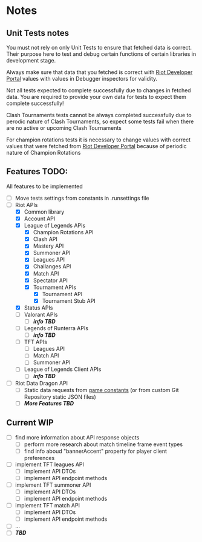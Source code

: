 # Notes
## Unit Tests notes
You must not rely on only Unit Tests to ensure that fetched data is correct. 
Their purpose here to test and debug certain functions of certain libraries in development stage.

Always make sure that data that you fetched is correct with [Riot Developer Portal](https://developer.riotgames.com/apis) values
with values in Debugger inspectors for validity.

Not all tests expected to complete successfully due to changes in fetched data. 
You are required to provide your own data for tests to expect them complete successfully!

Clash Tournaments tests cannot be always completed successfully due to perodic nature of Clash Tournaments,
so expect some tests fail when there are no active or upcoming Clash Tournaments

For champion rotations tests it is necessary to change values with correct values that were fetched from [Riot Developer Portal](https://developer.riotgames.com/apis)
because of periodic nature of Champion Rotations

## Features TODO:
All features to be implemented

- [ ] Move tests settings from constants in .runsettings file
- [ ] Riot APIs
	- [x] Common library
	- [x] Account API
	- [x] League of Legends APIs
		- [x] Champion Rotations API
		- [x] Clash API
		- [x] Mastery API
		- [x] Summoner API
		- [x] Leagues API
		- [x] Challanges API
		- [x] Match API
		- [x] Spectator API
		- [x] Tournament APIs
			- [x] Tournament API
			- [x] Tournament Stub API
	- [x] Status APIs
	- [ ] Valorant APIs
    	- [ ] ***info TBD***
	- [ ] Legends of Runterra APIs
    	- [ ] ***info TBD***
	- [ ] TFT APIs
    	- [ ] Leagues API
		- [ ] Match API
		- [ ] Summoner API
	- [ ] League of Legends Client APIs
    	- [ ] ***info TBD***
- [ ] Riot Data Dragon API
	- [ ] Static data requests from [game constants](https://developer.riotgames.com/docs/lol#general_game-constants) (or from custom Git Repository static JSON files)
	- [ ] ***More Features TBD***

## Current WIP
- [ ] find more information about API response objects
    - [ ] perform more research about match timeline frame event types
    - [ ] find info aboud "bannerAccent" property for player client preferences
- [ ] implement TFT leagues API
    - [ ] implement API DTOs
    - [ ] implement API endpoint methods
- [ ] implement TFT summoner API
    - [ ] implement API DTOs
    - [ ] implement API endpoint methods
- [ ] implement TFT match API
    - [ ] implement API DTOs
    - [ ] implement API endpoint methods
- [ ] ...
- [ ] ***TBD***